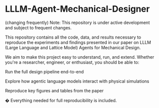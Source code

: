 # LLLM-Agent-Mechanical-Designer
(changing frequently)
Note: This repository is under active development and subject to frequent changes.

This repository contains all the code, data, and results necessary to reproduce the experiments and findings presented in our paper on LLLM (Large Language and Lattice Model) Agents for Mechanical Design.

We aim to make this project easy to understand, run, and extend. Whether you're a researcher, engineer, or enthusiast, you should be able to:

Run the full design pipeline end-to-end

Explore how agentic language models interact with physical simulations

Reproduce key figures and tables from the paper

� Everything needed for full reproducibility is included.
